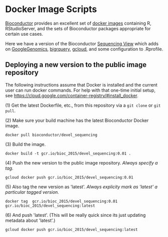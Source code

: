 Docker Image Scripts
=============================================

[Bioconductor](http://www.bioconductor.org/) provides an excellent set of [docker images](http://www.bioconductor.org/help/docker/) containing R, RStudioServer, and the sets of Bioconductor packages appropriate for certain use cases.

Here we have a version of the Bioconductor [Sequencing View](http://www.bioconductor.org/packages/release/BiocViews.html#___Sequencing) which adds on [GoogleGenomics](http://bioconductor.org/packages/release/bioc/html/GoogleGenomics.html), [bigrquery](http://cran.r-project.org/web/packages/bigrquery/index.html), [gcloud](https://cloud.google.com/sdk/gcloud/), and some configuration to .Rprofile.

Deploying a new version to the public image repository
------------------------------------------------------

The following instructions assume that Docker is installed and the current user can run docker commands.  For help with that one-time initial setup, see https://cloud.google.com/container-registry/#install_docker.

(1) Get the latest Dockerfile, etc., from this repository via a `git clone` or `git pull`.

(2) Make sure your build machine has the latest Bioconductor Docker image.
```
docker pull bioconductor/devel_sequencing
```

(3) Build the image.
```
docker build -t gcr.io/bioc_2015/devel_sequencing:0.01 .
```

(4) Push the new version to the public image repository.  *Always specify a tag.*
```
gcloud docker push gcr.io/bioc_2015/devel_sequencing:0.01
```

(5) Also tag the new version as 'latest'.  *Always explicity mark as 'latest' a particular tagged version.*
```
docker tag  gcr.io/bioc_2015/devel_sequencing:0.01 gcr.io/bioc_2015/devel_sequencing:latest
```

(6) And push 'latest'. (This will be really quick since its just updating metadata about 'latest'.)
```
gcloud docker push gcr.io/bioc_2015/devel_sequencing:latest 
```
